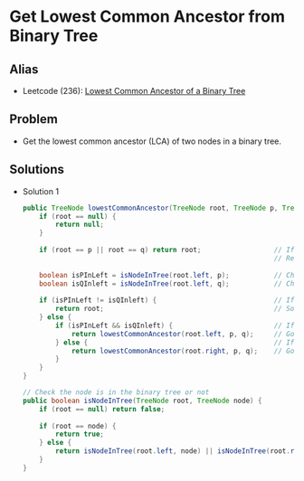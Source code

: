 # Get Lowest Common Ancestor from Binary Tree

## Alias
- Leetcode (236): [Lowest Common Ancestor of a Binary Tree](https://leetcode.com/problems/lowest-common-ancestor-of-a-binary-tree/)

## Problem
- Get the lowest common ancestor (LCA) of two nodes in a binary tree.

## Solutions
- Solution 1
  ```java
  public TreeNode lowestCommonAncestor(TreeNode root, TreeNode p, TreeNode q) {
      if (root == null) {
          return null;
      }
        
      if (root == p || root == q) return root;                  // If the current node is one of p or q (it means that p and q are up-down relationship)
                                                                // Return the current node.
                                                                   
      boolean isPInLeft = isNodeInTree(root.left, p);           // Check the p is in left sub-tree or not
      boolean isQInleft = isNodeInTree(root.left, q);           // Check the q is in left sub-tree or not
        
      if (isPInLeft != isQInleft) {                             // If p and q are in different sub-trees
          return root;                                          // So the current node is the LCA
      } else {
          if (isPInLeft && isQInleft) {                         // If both p and q are in the left sub-tree.
              return lowestCommonAncestor(root.left, p, q);     // Go to the left sub-tree
          } else {                                              // If both p and q are in the right sub-tree.
              return lowestCommonAncestor(root.right, p, q);    // Go to the right sub-tree
          }
      }
  }
  
  // Check the node is in the binary tree or not
  public boolean isNodeInTree(TreeNode root, TreeNode node) {
      if (root == null) return false;
        
      if (root == node) {
          return true;
      } else {
          return isNodeInTree(root.left, node) || isNodeInTree(root.right, node);
      }
  }
  ```
